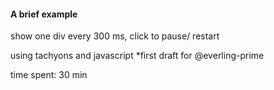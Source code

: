 #### A brief example
show one div every 300 ms, click to pause/ restart

using tachyons and javascript
*first draft 
for @everling-prime

time spent: 30 min